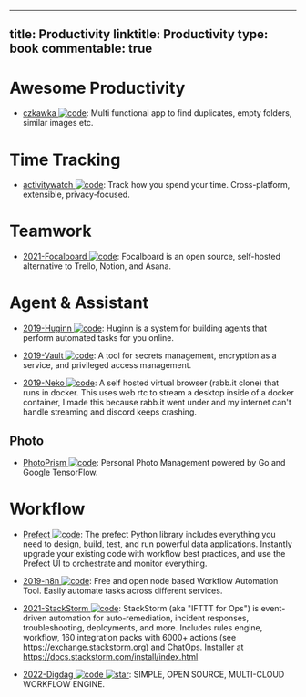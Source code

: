 
---
title: Productivity
linktitle: Productivity
type: book
commentable: true
---

# Awesome Productivity

- [czkawka ![code](https://ng-tech.icu/assets/code.svg)](https://github.com/qarmin/czkawka): Multi functional app to find duplicates, empty folders, similar images etc.

# Time Tracking

- [activitywatch ![code](https://ng-tech.icu/assets/code.svg)](https://github.com/ActivityWatch/activitywatch): Track how you spend your time. Cross-platform, extensible, privacy-focused.

# Teamwork

- [2021-Focalboard ![code](https://ng-tech.icu/assets/code.svg)](https://github.com/mattermost/focalboard): Focalboard is an open source, self-hosted alternative to Trello, Notion, and Asana.

# Agent & Assistant

- [2019-Huginn ![code](https://ng-tech.icu/assets/code.svg)](https://github.com/huginn/huginn/): Huginn is a system for building agents that perform automated tasks for you online.

- [2019-Vault ![code](https://ng-tech.icu/assets/code.svg)](https://github.com/hashicorp/vault): A tool for secrets management, encryption as a service, and privileged access management.

- [2019-Neko ![code](https://ng-tech.icu/assets/code.svg)](https://github.com/nurdism/neko): A self hosted virtual browser (rabb.it clone) that runs in docker. This uses web rtc to stream a desktop inside of a docker container, I made this because rabb.it went under and my internet can't handle streaming and discord keeps crashing.

## Photo

- [PhotoPrism ![code](https://ng-tech.icu/assets/code.svg)](https://github.com/photoprism/photoprism): Personal Photo Management powered by Go and Google TensorFlow.

# Workflow

- [Prefect ![code](https://ng-tech.icu/assets/code.svg)](https://www.prefect.io/products/core/): The prefect Python library includes everything you need to design, build, test, and run powerful data applications. Instantly upgrade your existing code with workflow best practices, and use the Prefect UI to orchestrate and monitor everything.

- [2019-n8n ![code](https://ng-tech.icu/assets/code.svg)](https://github.com/n8n-io/n8n): Free and open node based Workflow Automation Tool. Easily automate tasks across different services.

- [2021-StackStorm ![code](https://ng-tech.icu/assets/code.svg)](https://github.com/StackStorm/st2): StackStorm (aka "IFTTT for Ops") is event-driven automation for auto-remediation, incident responses, troubleshooting, deployments, and more. Includes rules engine, workflow, 160 integration packs with 6000+ actions (see https://exchange.stackstorm.org) and ChatOps. Installer at https://docs.stackstorm.com/install/index.html

- [2022-Digdag ![code](https://ng-tech.icu/assets/code.svg) ![star](https://img.shields.io/github/stars/treasure-data/digdag)](https://github.com/treasure-data/digdag): SIMPLE, OPEN SOURCE, MULTI-CLOUD WORKFLOW ENGINE.

    